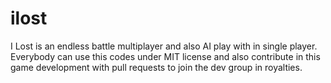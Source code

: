 # ilost
I Lost is an endless battle multiplayer and also AI play with in single player.
Everybody can use this codes under MIT license and also contribute in this game development with pull requests to join the dev group in royalties.
